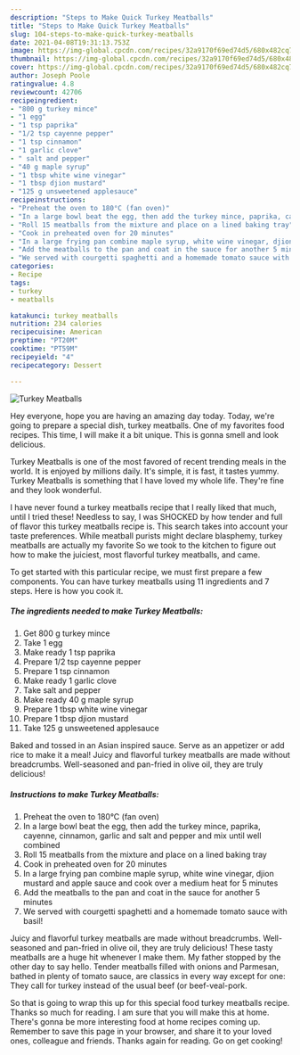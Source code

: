 ```yaml
---
description: "Steps to Make Quick Turkey Meatballs"
title: "Steps to Make Quick Turkey Meatballs"
slug: 104-steps-to-make-quick-turkey-meatballs
date: 2021-04-08T19:31:13.753Z
image: https://img-global.cpcdn.com/recipes/32a9170f69ed74d5/680x482cq70/turkey-meatballs-recipe-main-photo.jpg
thumbnail: https://img-global.cpcdn.com/recipes/32a9170f69ed74d5/680x482cq70/turkey-meatballs-recipe-main-photo.jpg
cover: https://img-global.cpcdn.com/recipes/32a9170f69ed74d5/680x482cq70/turkey-meatballs-recipe-main-photo.jpg
author: Joseph Poole
ratingvalue: 4.8
reviewcount: 42706
recipeingredient:
- "800 g turkey mince"
- "1 egg"
- "1 tsp paprika"
- "1/2 tsp cayenne pepper"
- "1 tsp cinnamon"
- "1 garlic clove"
- " salt and pepper"
- "40 g maple syrup"
- "1 tbsp white wine vinegar"
- "1 tbsp djion mustard"
- "125 g unsweetened applesauce"
recipeinstructions:
- "Preheat the oven to 180°C (fan oven)"
- "In a large bowl beat the egg, then add the turkey mince, paprika, cayenne, cinnamon, garlic and salt and pepper and mix until well combined"
- "Roll 15 meatballs from the mixture and place on a lined baking tray"
- "Cook in preheated oven for 20 minutes"
- "In a large frying pan combine maple syrup, white wine vinegar, djion mustard and apple sauce and cook over a medium heat for 5 minutes"
- "Add the meatballs to the pan and coat in the sauce for another 5 minutes"
- "We served with courgetti spaghetti and a homemade tomato sauce with basil!"
categories:
- Recipe
tags:
- turkey
- meatballs

katakunci: turkey meatballs 
nutrition: 234 calories
recipecuisine: American
preptime: "PT20M"
cooktime: "PT59M"
recipeyield: "4"
recipecategory: Dessert

---
```



![Turkey Meatballs](https://img-global.cpcdn.com/recipes/32a9170f69ed74d5/680x482cq70/turkey-meatballs-recipe-main-photo.jpg)

Hey everyone, hope you are having an amazing day today. Today, we're going to prepare a special dish, turkey meatballs. One of my favorites food recipes. This time, I will make it a bit unique. This is gonna smell and look delicious.

Turkey Meatballs is one of the most favored of recent trending meals in the world. It is enjoyed by millions daily. It's simple, it is fast, it tastes yummy. Turkey Meatballs is something that I have loved my whole life. They're fine and they look wonderful.

I have never found a turkey meatballs recipe that I really liked that much, until I tried these! Needless to say, I was SHOCKED by how tender and full of flavor this turkey meatballs recipe is. This search takes into account your taste preferences. While meatball purists might declare blasphemy, turkey meatballs are actually my favorite So we took to the kitchen to figure out how to make the juiciest, most flavorful turkey meatballs, and came.


To get started with this particular recipe, we must first prepare a few components. You can have turkey meatballs using 11 ingredients and 7 steps. Here is how you cook it.

<!--inarticleads1-->

##### The ingredients needed to make Turkey Meatballs:

1. Get 800 g turkey mince
1. Take 1 egg
1. Make ready 1 tsp paprika
1. Prepare 1/2 tsp cayenne pepper
1. Prepare 1 tsp cinnamon
1. Make ready 1 garlic clove
1. Take  salt and pepper
1. Make ready 40 g maple syrup
1. Prepare 1 tbsp white wine vinegar
1. Prepare 1 tbsp djion mustard
1. Take 125 g unsweetened applesauce


Baked and tossed in an Asian inspired sauce. Serve as an appetizer or add rice to make it a meal! Juicy and flavorful turkey meatballs are made without breadcrumbs. Well-seasoned and pan-fried in olive oil, they are truly delicious! 

<!--inarticleads2-->

##### Instructions to make Turkey Meatballs:

1. Preheat the oven to 180°C (fan oven)
1. In a large bowl beat the egg, then add the turkey mince, paprika, cayenne, cinnamon, garlic and salt and pepper and mix until well combined
1. Roll 15 meatballs from the mixture and place on a lined baking tray
1. Cook in preheated oven for 20 minutes
1. In a large frying pan combine maple syrup, white wine vinegar, djion mustard and apple sauce and cook over a medium heat for 5 minutes
1. Add the meatballs to the pan and coat in the sauce for another 5 minutes
1. We served with courgetti spaghetti and a homemade tomato sauce with basil!


Juicy and flavorful turkey meatballs are made without breadcrumbs. Well-seasoned and pan-fried in olive oil, they are truly delicious! These tasty meatballs are a huge hit whenever I make them. My father stopped by the other day to say hello. Tender meatballs filled with onions and Parmesan, bathed in plenty of tomato sauce, are classics in every way except for one: They call for turkey instead of the usual beef (or beef-veal-pork. 

So that is going to wrap this up for this special food turkey meatballs recipe. Thanks so much for reading. I am sure that you will make this at home. There's gonna be more interesting food at home recipes coming up. Remember to save this page in your browser, and share it to your loved ones, colleague and friends. Thanks again for reading. Go on get cooking!
